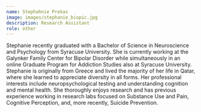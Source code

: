 ```yaml
---
name: Stephahnie Prekas
image: images/stephanie_biopic.jpg
description: Research Assistant
role: other
---
```


Stephanie recently graduated with a Bachelor of Science in Neuroscience and Psychology from Syracuse University. She is currently working at the Galynker Family Center for Bipolar Disorder while simultaneously in an online Graduate Program for Addiction Studies also at Syracuse University. Stephanie is originally from Greece and lived the majority of her life in Qatar, where she learned to appreciate diversity in all forms. Her professional interests include neuropsychological testing and understanding cognition and mental health. She thoroughly enjoys research and has previous experience working in research labs focused on Substance Use and Pain, Cognitive Perception, and, more recently, Suicide Prevention. 
